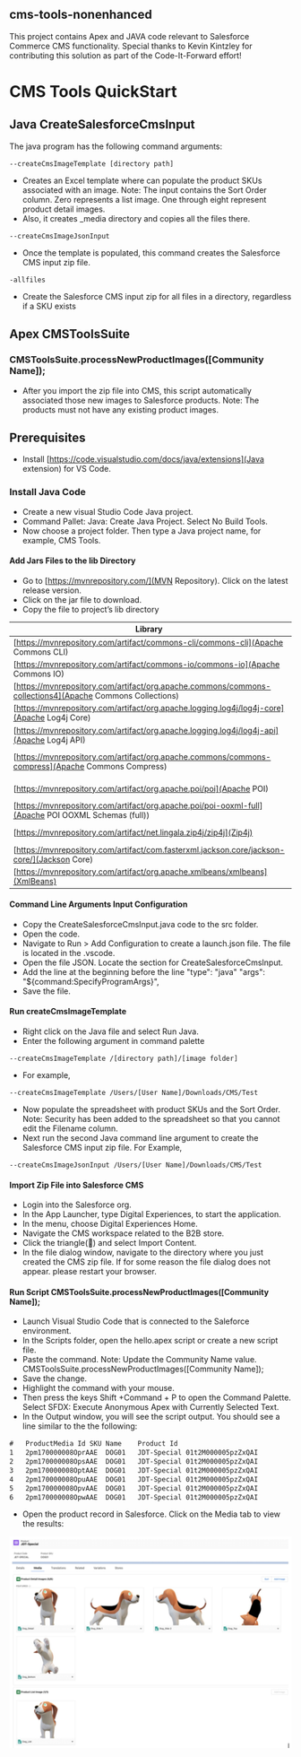 ## cms-tools-nonenhanced

This project contains Apex and JAVA code relevant to Salesforce Commerce CMS functionality. Special thanks to Kevin Kintzley for contributing this solution as part of the Code-It-Forward effort!

# CMS Tools QuickStart

## Java CreateSalesforceCmsInput

The java program has the following command arguments:
```
--createCmsImageTemplate [directory path]
```
 - Creates an Excel template where can populate the product SKUs associated with an  image. Note: The input contains the Sort Order column.  Zero represents a list image. One through eight represent product detail images.
 - Also, it creates _media directory and copies all the files there. 

```
--createCmsImageJsonInput
```
 - Once the template is populated, this command creates the Salesforce CMS input zip file.

```
-allfiles
```
 - Create the Salesforce CMS input zip for all files in a directory, regardless if a SKU exists 
 ## Apex CMSToolsSuite

### CMSToolsSuite.processNewProductImages([Community Name]);
 - After you import the zip file into CMS, this script automatically associated those new images to Salesforce products. Note: The products must not have any existing product images.

## Prerequisites

 - Install [https://code.visualstudio.com/docs/java/extensions](Java extension) for VS Code.

### Install Java Code

- Create a new visual Studio Code Java project.
- Command Pallet: Java: Create Java Project. Select No Build Tools.
- Now choose a project folder. Then type a Java project name, for example, CMS Tools.

#### Add Jars Files to the lib Directory
- Go to [https://mvnrepository.com/](MVN Repository). Click on the latest release version.
- Click on the jar file to download.
- Copy the file to project’s lib directory

| Library | Jar File Name |
| --------------- | --------------- |
| [https://mvnrepository.com/artifact/commons-cli/commons-cli](Apache Commons CLI) | [https://repo1.maven.org/maven2/commons-cli/commons-cli/1.5.0/commons-cli-1.5.0.jar](commons-cli-1.5.0.jar) |
| [https://mvnrepository.com/artifact/commons-io/commons-io](Apache Commons IO) | [https://repo1.maven.org/maven2/commons-io/commons-io/2.13.0/commons-io-2.13.0.jar](commons-io-2.13.0.jar) |
| [https://mvnrepository.com/artifact/org.apache.commons/commons-collections4](Apache Commons Collections) | [https://mvnrepository.com/artifact/org.apache.commons/commons-collections4/4.4](commons-collections4-4.4.jar) |
| [https://mvnrepository.com/artifact/org.apache.logging.log4j/log4j-core](Apache Log4j Core) | [https://repo1.maven.org/maven2/org/apache/logging/log4j/log4j-core/2.20.0/log4j-core-2.20.0.jar](log4j-core-2.20.0.jar) |
| [https://mvnrepository.com/artifact/org.apache.logging.log4j/log4j-api](Apache Log4j API) | [https://repo1.maven.org/maven2/org/apache/logging/log4j/log4j-api/2.20.0/log4j-api-2.20.0.jar](log4j-api-2.20.0.jar) |
| [https://mvnrepository.com/artifact/org.apache.commons/commons-compress](Apache Commons Compress) | [https://repo1.maven.org/maven2/org/apache/commons/commons-compress/1.23.0/commons-compress-1.23.0.jar](commons-compress-1.23.0.jar) |
| [https://mvnrepository.com/artifact/org.apache.poi/poi](Apache POI) | [https://repo1.maven.org/maven2/org/apache/poi/poi/5.2.3/poi-5.2.3.jar](poi-5.2.3.jar) |
| [https://mvnrepository.com/artifact/org.apache.poi/poi-ooxml-full](Apache POI OOXML Schemas (full)) | [https://repo1.maven.org/maven2/org/apache/poi/poi-ooxml-full/5.2.3/poi-ooxml-full-5.2.3.jar](poi-ooxml-full-5.2.3.jar) |
| [https://mvnrepository.com/artifact/net.lingala.zip4j/zip4j](Zip4j) | [https://repo1.maven.org/maven2/net/lingala/zip4j/zip4j/2.11.5/zip4j-2.11.5.jar](zip4j-2.11.5.jar) |
| [https://mvnrepository.com/artifact/com.fasterxml.jackson.core/jackson-core/](Jackson Core) | [https://repo1.maven.org/maven2/com/fasterxml/jackson/core/jackson-core/2.15.2/jackson-core-2.15.2.jar](jackson-core-2.15.2.jar) |
| [https://mvnrepository.com/artifact/org.apache.xmlbeans/xmlbeans](XmlBeans) | [https://mvnrepository.com/artifact/org.apache.xmlbeans/xmlbeans/5.1.1](xmlbeans-5.1.1.jar) |

#### Command Line Arguments Input Configuration
- Copy the CreateSalesforceCmsInput.java code to the src folder.
- Open the code.
- Navigate to Run > Add Configuration to create a launch.json file. The file is located in the .vscode. 
- Open the file JSON. Locate the section for CreateSalesforceCmsInput.
- Add the line at the beginning before the line "type": "java" 
"args": "${command:SpecifyProgramArgs}",
- Save the file.

#### Run createCmsImageTemplate
- Right click on the Java file and select Run Java.
- Enter the following argument in command palette
```
--createCmsImageTemplate /[directory path]/[image folder]
```
- For example,
```
--createCmsImageTemplate /Users/[User Name]/Downloads/CMS/Test
```
 - Now populate the spreadsheet with product SKUs and the Sort Order. Note: Security has been added to the spreadsheet so that you cannot edit the Filename column.
- Next run the second Java command line argument to create the Salesforce CMS input zip file. For Example,
```
--createCmsImageJsonInput /Users/[User Name]/Downloads/CMS/Test
```

#### Import Zip File into Salesforce CMS
- Login into the Salesforce org.
- In the App Launcher, type Digital Experiences, to start the application.
- In the menu, choose Digital Experiences Home.
- Navigate the CMS workspace related to the B2B store.
- Click the triangle(🔻) and select Import Content.
- In the file dialog window, navigate to the directory where you just created the CMS zip file. If for some reason the file dialog does not appear. please restart your browser.

#### Run Script CMSToolsSuite.processNewProductImages([Community Name]);
- Launch Visual Studio Code that is connected to the Saleforce environment.
- In the Scripts folder, open the hello.apex script or create a new script file.
- Paste the command. Note: Update the Community Name value.
CMSToolsSuite.processNewProductImages([Community Name]);
- Save the change.
- Highlight the command with your mouse.
- Then press the keys Shift +Command + P to open the Command Palette. Select SFDX: Execute Anonymous Apex with Currently Selected Text.
- In the Output window, you will see the script output. You should see a line similar to the the following:

```
#   ProductMedia Id SKU Name    Product Id
1   2pm170000008OprAAE  DOG01   JDT-Special 01t2M000005pzZxQAI
2   2pm170000008OpsAAE  DOG01   JDT-Special 01t2M000005pzZxQAI
3   2pm170000008OptAAE  DOG01   JDT-Special 01t2M000005pzZxQAI
4   2pm170000008OpuAAE  DOG01   JDT-Special 01t2M000005pzZxQAI
5   2pm170000008OpvAAE  DOG01   JDT-Special 01t2M000005pzZxQAI
6   2pm170000008OpwAAE  DOG01   JDT-Special 01t2M000005pzZxQAI
```

- Open the product record in Salesforce. Click on the Media tab to view the results:

![Result Shot](./DocImages/Media.jpg)










